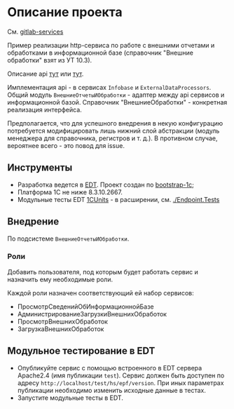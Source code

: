 # Описание проекта

См. [gitlab-services](https://github.com/astrizhachuk/gitlab-services)

Пример реализации http-сервиса по работе с внешними отчетами и обработками в информационной базе (справочник "Внешние обработки" взят из УТ 10.3).

Описание api [тут](./api/epf-endpoint.yaml) или [тут](https://app.swaggerhub.com/apis/astrizhachuk/epf-endpoint/2.2.0).

Имплементация api - в сервисах `Infobase` и `ExternalDataProcessors`. Общий модуль `ВнешниеОтчетыИОбработки` - адаптер между api сервисов и информационной базой. Справочник "ВнешниеОбработки" - конкретная реализация интерфейса.

Предполагается, что для успешного внедрения в некую конфигурацию потребуется модифицировать лишь нижний слой абстракции (модуль менеджера для справочника, регистров и т. д.). В противном случае, вероятнее всего - это повод для issue.

## Инструменты

* Разработка ведется в [EDT](https://releases.1c.ru/project/DevelopmentTools10). Проект создан по [bootstrap-1c](https://github.com/astrizhachuk/bootstrap-1c);
* Платформа 1С не ниже 8.3.10.2667.
* Модульные тесты EDT [1CUnits](https://github.com/DoublesunRUS/ru.capralow.dt.unit.launcher) - в расширении, см. [./Endpoint.Tests](./Endpoint.Tests)

## Внедрение

По подсистеме `ВнешниеОтчетыИОбработки`.

### Роли

Добавить пользователя, под которым будет работать сервис и назначить ему необходимые роли.

Каждой роли назначен соответствующий ей набор сервисов:

* ПросмотрСведенийОбИнформационнойБазе
* АдминистрированиеЗагрузкиВнешнихОбработок
* ПросмотрВнешнихОбработок
* ЗагрузкаВнешнихОбработок

## Модульное тестирование в EDT

* Опубликуйте сервис с помощью встроенного в EDT сервера Apache2.4 (имя публикации `test`). Сервис должен быть доступен по адресу `http://localhost/test/hs/epf/version`. При иных параметрах публикации необходимо изменить исходные данные в тестах.
* Запустите модульные тесты в EDT.
